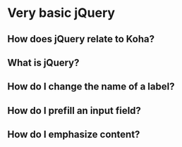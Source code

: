# Very basic jQuery

## How does jQuery relate to Koha?

## What is jQuery?

## How do I change the name of a label?

## How do I prefill an input field?

## How do I emphasize content?
